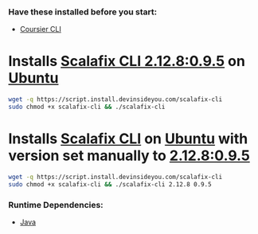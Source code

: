### Have these installed before you start:
* [Coursier CLI](https://github.com/DevInsideYou/install-coursier-cli)

# Installs [Scalafix CLI 2.12.8:0.9.5](https://scalacenter.github.io/scalafix/) on [Ubuntu](https://www.ubuntu.com/)

```bash
wget -q https://script.install.devinsideyou.com/scalafix-cli
sudo chmod +x scalafix-cli && ./scalafix-cli
```

# Installs [Scalafix CLI](https://scalacenter.github.io/scalafix/) on [Ubuntu](https://www.ubuntu.com/) with version set manually to [2.12.8:0.9.5](https://search.maven.org/search?q=ch.epfl.scala%20scalafix-cli)

```bash
wget -q https://script.install.devinsideyou.com/scalafix-cli
sudo chmod +x scalafix-cli && ./scalafix-cli 2.12.8 0.9.5
```

### Runtime Dependencies:
* [Java](https://github.com/DevInsideYou/install-java)
